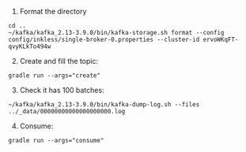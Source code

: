 1. Format the directory
```shell
cd ..
~/kafka/kafka_2.13-3.9.0/bin/kafka-storage.sh format --config config/inkless/single-broker-0.properties --cluster-id ervoWKqFT-qvyKLkTo494w
```

2. Create and fill the topic:
```shell
gradle run --args="create"
```

3. Check it has 100 batches:
```shell
~/kafka/kafka_2.13-3.9.0/bin/kafka-dump-log.sh --files ../_data/00000000000000000000.log
```

4. Consume:
```shell
gradle run --args="consume"
```
